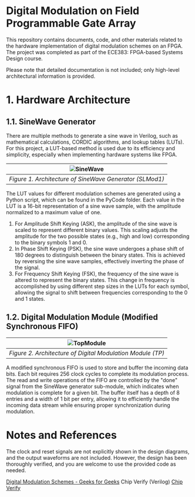 # Digital Modulation on Field Programmable Gate Array

This repository contains documents, code, and other materials related to the hardware implementation of digital modulation schemes on an FPGA. The project was completed as part of the ECE383: FPGA-based Systems Design course.

Please note that detailed documentation is not included; only high-level architectural information is provided. 

# 1. Hardware Architecture

## 1.1. SineWave Generator

There are multiple methods to generate a sine wave in Verilog, such as mathematical calculations, CORDIC algorithms, and lookup tables (LUTs). For this project, a LUT-based method is used due to its efficiency and simplicity, especially when implementing hardware systems like FPGA.

|  ![SineWave](https://github.com/user-attachments/assets/b3003268-4630-42b6-a39b-a11163bc6d6d) |
|:----:|
| _Figure 1. Architecture of SineWave Generator (SLMod1)_|

The LUT values for different modulation schemes are generated using a Python script, which can be found in the PyCode folder. Each value in the LUT is a 16-bit representation of a sine wave sample, with the amplitude normalized to a maximum value of one.
1. For Amplitude Shift Keying (ASK), the amplitude of the sine wave is scaled to represent different binary values. This scaling adjusts the amplitude for the two possible states (e.g., high and low) corresponding to the binary symbols 1 and 0.
2. In Phase Shift Keying (PSK), the sine wave undergoes a phase shift of 180 degrees to distinguish between the binary states. This is achieved by reversing the sine wave samples, effectively inverting the phase of the signal.
3. For Frequency Shift Keying (FSK), the frequency of the sine wave is altered to represent the binary states. This change in frequency is accomplished by using different step sizes in the LUTs for each symbol, allowing the signal to shift between frequencies corresponding to the 0 and 1 states.

## 1.2. Digital Modulation Module (Modified Synchronous FIFO)

| ![TopModule](https://github.com/user-attachments/assets/ae126c48-f352-4826-8e09-04e0409dee8e) |
|:----:|
| _Figure 2. Architecture of Digital Modulation Module (TP)_|

A modified synchronous FIFO is used to store and buffer the incoming data bits. Each bit requires 256 clock cycles to complete its modulation process. The read and write operations of the FIFO are controlled by the "done" signal from the SineWave generator sub-module, which indicates when modulation is complete for a given bit. The buffer itself has a depth of 8 entries and a width of 1 bit per entry, allowing it to efficiently handle the incoming data stream while ensuring proper synchronization during modulation.

# Notes and References

The clock and reset signals are not explicitly shown in the design diagrams, and the output waveforms are not included. However, the design has been thoroughly verified, and you are welcome to use the provided code as needed.

[Digital Modulation Schemes - Geeks for Geeks](https://www.geeksforgeeks.org/digital-modulation-techniques/)
Chip Verify (Verilog) [Chip Verify](https://www.chipverify.com/)
